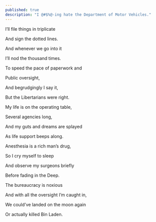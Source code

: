 ```yaml
---
published: true
description: "I @#$%@-ing hate the Department of Motor Vehicles."
---
```

I’ll file things in triplicate

And sign the dotted lines. 

And whenever we go into it

I’ll nod the thousand times.


To speed the pace of paperwork and

Public oversight,

And begrudgingly I say it,

But the Libertarians were right. 

  

My life is on the operating table, 

Several agencies long,

And my guts and dreams are splayed
 
As life support beeps along.


Anesthesia is a rich man’s drug,

So I cry myself to sleep

And observe my surgeons briefly

Before fading in the Deep. 
  

The bureaucracy is noxious

And with all the oversight I’m caught in,

We could’ve landed on the moon again 

Or actually killed Bin Laden. 
